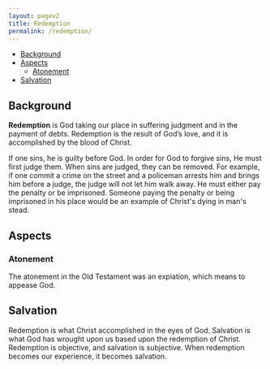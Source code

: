```yaml
---
layout: pagev2
title: Redemption
permalink: /redemption/
---
```

- [Background](#background)
- [Aspects](#aspects)
  - [Atonement](#atonement)
- [Salvation](#salvation)

## Background

**Redemption** is God taking our place in suffering judgment and in the payment of debts. Redemption is the result of God’s love, and it is accomplished by the blood of Christ.

If one sins, he is guilty before God. In order for God to forgive sins, He must first judge them. When sins are judged, they can be removed. For example, if one commit a crime on the street and a policeman arrests him and brings him before a judge, the judge will not let him walk away. He must either pay the penalty or be imprisoned. Someone paying the penalty or being imprisoned in his place would be an example of Christ's dying in man's stead.

## Aspects

### Atonement

The atonement in the Old Testament was an expiation, which means to appease God. 

## Salvation

Redemption is what Christ accomplished in the eyes of God. Salvation is what God has wrought upon us based upon the redemption of Christ. Redemption is objective, and salvation is subjective. When redemption becomes our experience, it becomes salvation. 
